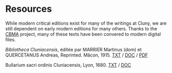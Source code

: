 # Resources

While modern critical editions exist for many of the writings at Cluny, we are still dependent on early modern editions for many others. Thanks to the [CBMA](http://www.cbma-project.eu/éditions/textes-pour-cluny.html) project, many of these texts have been convered to modern digital files. 

_Bibliotheca Cluniacensis_, éditée par MARRIER Martinus \(dom\) et QUERCETANUS Andreas, Reprinted. Mâcon, 1915. [TXT](http://documents.cbma-project.eu/texte/MarrierBibliothecaCluniacensis.txt) / [DOC](http://documents.cbma-project.eu/texte/MarrierBibliothecaCluniacensis.doc) / [PDF](http://documents.cbma-project.eu/texte/MarrierBibliothecaCluniacensis.pdf) 

Bullarium sacri ordinis Cluniacensis, Lyon, 1680. [TXT](http://documents.cbma-project.eu/texte/BullariumCluniacensis2.txt) / [DOC](http://documents.cbma-project.eu/texte/BullariumCluniacensis2.doc)



 


